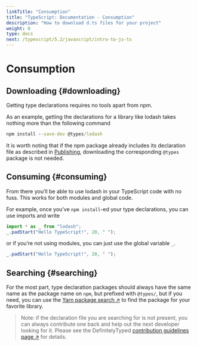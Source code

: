 ```yaml
---
linkTitle: "Consumption"
title: "TypeScript: Documentation - Consumption"
description: "How to download d.ts files for your project"
weight: 8
type: docs
next: /typescript/5.2/javascript/intro-to-js-ts
---
```


# Consumption

## Downloading {#downloading}

Getting type declarations requires no tools apart from npm.

As an example, getting the declarations for a library like lodash takes nothing more than the following command

```cmd
npm install --save-dev @types/lodash
```

It is worth noting that if the npm package already includes its declaration file as described in [Publishing](/typescript/5.2/declaration-files/publishing), downloading the corresponding `@types` package is not needed.

## Consuming {#consuming}

From there you’ll be able to use lodash in your TypeScript code with no fuss.
This works for both modules and global code.

For example, once you’ve `npm install`-ed your type declarations, you can use imports and write

```ts
import * as _ from "lodash";
_.padStart("Hello TypeScript!", 20, " ");
```

or if you’re not using modules, you can just use the global variable `_`.

```ts
_.padStart("Hello TypeScript!", 20, " ");
```

## Searching {#searching}

For the most part, type declaration packages should always have the same name as the package name on `npm`, but prefixed with `@types/`,
but if you need, you can use the [Yarn package search ↗](https://yarnpkg.com/) to find the package for your favorite library.

> Note: if the declaration file you are searching for is not present, you can always contribute one back and help out the next developer looking for it.
> Please see the DefinitelyTyped [contribution guidelines page ↗](https://definitelytyped.org/guides/contributing.html) for details.
> 
